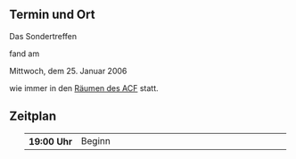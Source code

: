 <h2>Termin und Ort</h2>
 <p>
 Das Sondertreffen 
 
 fand am 
 </p>
 Mittwoch, dem 25. Januar 2006
 <p> wie immer in den <a href="/Treffen/Treffpunkt/">Räumen des ACF</a> statt.</p>
 <h2>Zeitplan</h2>
 <table width="100%" align="center" style="margin-left:20pt;">
 <tr>
	 <th align="left" width="20%">19:00 Uhr</th>
	 <td align="left" width="80%">Beginn</td>
	</tr>
 </table>